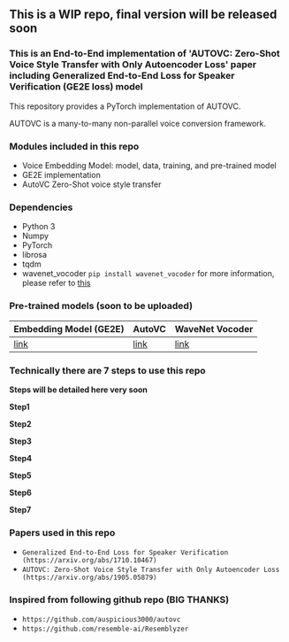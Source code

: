 ## This is a WIP repo, final version will be released soon

### This is an End-to-End implementation of 'AUTOVC: Zero-Shot Voice Style Transfer with Only Autoencoder Loss' paper including Generalized End-to-End Loss for Speaker Verification (GE2E loss) model

This repository provides a PyTorch implementation of AUTOVC.

AUTOVC is a many-to-many non-parallel voice conversion framework. 

### Modules included in this repo
- Voice Embedding Model: model, data, training, and pre-trained model
- GE2E implementation  
- AutoVC Zero-Shot voice style transfer


### Dependencies
- Python 3
- Numpy
- PyTorch
- librosa
- tqdm
- wavenet_vocoder ```pip install wavenet_vocoder```
  for more information, please refer to [this](https://github.com/r9y9/wavenet_vocoder)



### Pre-trained models (soon to be uploaded)

| Embedding Model (GE2E) | AutoVC | WaveNet Vocoder |
|----------------|----------------|----------------|
| [link](#)| [link](#) | [link](#) |


### Technically there are 7 steps to use this repo
**Steps will be detailed here very soon**

**Step1**

**Step2**

**Step3**

**Step4**

**Step5**

**Step6**

**Step7**


### Papers used in this repo
- ```Generalized End-to-End Loss for Speaker Verification (https://arxiv.org/abs/1710.10467)```
- ```AUTOVC: Zero-Shot Voice Style Transfer with Only Autoencoder Loss (https://arxiv.org/abs/1905.05879)```

### Inspired from following github repo (BIG THANKS)
- ```https://github.com/auspicious3000/autovc```
- ```https://github.com/resemble-ai/Resemblyzer```

